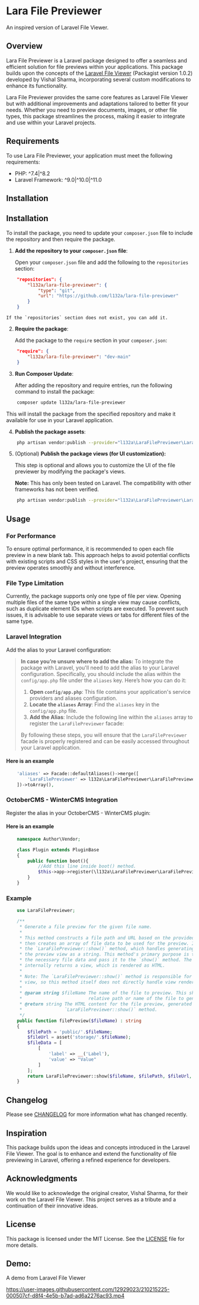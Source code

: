# Lara File Previewer

An inspired version of Laravel File Viewer.

## Overview

Lara File Previewer is a Laravel package designed to offer a seamless and efficient solution for file previews within your applications. This package builds upon the concepts of the [Laravel File Viewer](https://github.com/vish4395/lara-file-previewer) (Packagist version 1.0.2) developed by Vishal Sharma, incorporating several custom modifications to enhance its functionality.

Lara File Previewer provides the same core features as Laravel File Viewer but with additional improvements and adaptations tailored to better fit your needs. Whether you need to preview documents, images, or other file types, this package streamlines the process, making it easier to integrate and use within your Laravel projects.

## Requirements

To use Lara File Previewer, your application must meet the following requirements:

-   PHP: ^7.4|^8.2
-   Laravel Framework: ^9.0|^10.0|^11.0
## Installation

## Installation

To install the package, you need to update your `composer.json` file to include the repository and then require the package.

1. **Add the repository to your `composer.json` file**:

    Open your `composer.json` file and add the following to the `repositories` section:

```json
    "repositories": {
        "l132a/lara-file-previewer": {
            "type": "git",
            "url": "https://github.com/l132a/lara-file-previewer"
        }
    }
```

    If the `repositories` section does not exist, you can add it.

2. **Require the package**:

    Add the package to the `require` section in your `composer.json`:

```json
    "require": {
        "l132a/lara-file-previewer": "dev-main"
    }
```

3. **Run Composer Update**:

    After adding the repository and require entries, run the following command to install the package:

```bash
    composer update l132a/lara-file-previewer
```

This will install the package from the specified repository and make it available for use in your Laravel application.

4. **Publish the package assets**:

```bash
    php artisan vendor:publish --provider="l132a\LaraFilePreviewer\LaraFilePreviewerServiceProvider" --tag=assets
```

5. (Optional) **Publish the package views (for UI customization):**

    This step is optional and allows you to customize the UI of the file previewer by modifying the package's views.

    **Note:** This has only been tested on Laravel. The compatibility with other frameworks has not been verified.

```bash
    php artisan vendor:publish --provider="l132a\LaraFilePreviewer\LaraFilePreviewerServiceProvider" --tag=views
```

## Usage

### For Performance

To ensure optimal performance, it is recommended to open each file preview in a new blank tab. This approach helps to avoid potential conflicts with existing scripts and CSS styles in the user's project, ensuring that the preview operates smoothly and without interference.

### File Type Limitation

Currently, the package supports only one type of file per view. Opening multiple files of the same type within a single view may cause conflicts, such as duplicate element IDs when scripts are executed. To prevent such issues, it is advisable to use separate views or tabs for different files of the same type.

### Laravel Integration

Add the alias to your Laravel configuration:

> **In case you’re unsure where to add the alias:**
> To integrate the package with Laravel, you'll need to add the alias to your Laravel configuration. Specifically, you should include the alias within the `config/app.php` file under the `aliases` key.
> Here’s how you can do it:
>
> 1. **Open `config/app.php`**: This file contains your application's service providers and aliases configuration.
> 2. **Locate the `aliases` Array**: Find the `aliases` key in the `config/app.php` file.
> 3. **Add the Alias**: Include the following line within the `aliases` array to register the `LaraFilePreviewer` facade:
>
> By following these steps, you will ensure that the `LaraFilePreviewer` facade is properly registered and can be easily accessed throughout your Laravel application.

#### Here is an example

```php
    'aliases' => Facade::defaultAliases()->merge([
        'LaraFilePreviewer' => l132a\LaraFilePreviewer\LaraFilePreviewerFacade::class, //This line registers the LaraFilePreviewer facade. Ensure that you place it within the aliases array in config/app.php.
    ])->toArray(),
```

### OctoberCMS - WinterCMS Integration

Register the alias in your OctoberCMS - WinterCMS plugin:

#### Here is an example

```php
    namespace Author\Vendor;

    class Plugin extends PluginBase
    {
        public function boot(){
            //Add this line inside boot() method.
            $this->app->register(\l132a\LaraFilePreviewer\LaraFilePreviewerServiceProvider::class);
        }
    }
```

### Example

```php
    use LaraFilePreviewer;

    /**
     * Generate a file preview for the given file name.
     *
     * This method constructs a file path and URL based on the provided filename,
     * then creates an array of file data to be used for the preview. It calls
     * the `LaraFilePreviewer::show()` method, which handles generating and returning
     * the preview view as a string. This method's primary purpose is to format
     * the necessary file data and pass it to the `show()` method. The `show()` method
     * internally returns a view, which is rendered as HTML.
     *
     * Note: The `LaraFilePreviewer::show()` method is responsible for returning the
     * view, so this method itself does not directly handle view rendering.
     *
     * @param string $fileName The name of the file to preview. This should be the
     *                         relative path or name of the file to generate a preview for.
     * @return string The HTML content for the file preview, generated by the
     *                `LaraFilePreviewer::show()` method.
     */
    public function filePreview($fileName) : string
    {
        $filePath = 'public/'.$fileName;
        $fileUrl = asset('storage/'.$fileName);
        $fileData = [
            [
                'label' => __('Label'),
                'value' => "Value"
            ]
        ];
        return LaraFilePreviewer::show($fileName, $filePath, $fileUrl, $fileData);
    }
```

## Changelog

Please see [CHANGELOG](CHANGELOG.md) for more information what has changed recently.

## Inspiration

This package builds upon the ideas and concepts introduced in the Laravel File Viewer. The goal is to enhance and extend the functionality of file previewing in Laravel, offering a refined experience for developers.

## Acknowledgments

We would like to acknowledge the original creator, Vishal Sharma, for their work on the Laravel File Viewer. This project serves as a tribute and a continuation of their innovative ideas.

## License

This package is licensed under the MIT License. See the [LICENSE](LICENSE) file for more details.

## Demo:

A demo from Laravel File Viewer

https://user-images.githubusercontent.com/12929023/210215225-000507cf-d8f4-4e5b-b7ad-ad6a2276ac93.mp4
